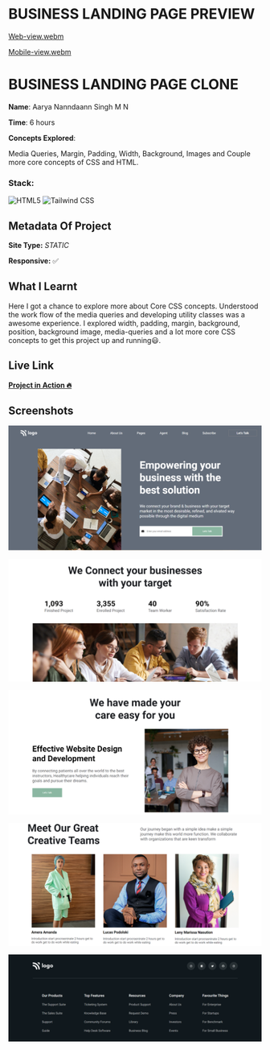 # BUSINESS LANDING PAGE PREVIEW

[Web-view.webm](https://user-images.githubusercontent.com/72256055/192129304-6e0ba6a5-f788-4e5a-88e2-e1963cd49b40.webm)

[Mobile-view.webm](https://user-images.githubusercontent.com/72256055/192129307-36e75328-02d3-4e38-9ac5-69b3941d301d.webm)

# BUSINESS LANDING PAGE CLONE

**Name**: Aarya Nanndaann Singh M N

**Time**:  6 hours

**Concepts Explored**:

  Media Queries, Margin, Padding, Width, Background, Images and Couple more core concepts of CSS and HTML. 

### **Stack**:

![HTML5](https://img.shields.io/badge/-HTML5-orange)
![Tailwind CSS](https://img.shields.io/badge/-Tailwind_CSS-blue)



## Metadata Of Project
**Site Type:** *STATIC*

**Responsive:** ✅

## What I Learnt

Here I got a chance to explore more about Core CSS concepts. Understood the work flow of the media queries and developing utility classes was a awesome experience. I explored width, padding, margin, background, position, background image, media-queries and a lot more core CSS concepts to get this project up and running😃.

## Live Link
**[Project in Action 🔥](https://business-fsjs.netlify.app/)**


## Screenshots

![Business Landing Page](./Screenshot/hero-view.png)

![Business Landing Page](./Screenshot/top-view.png)

![Business Landing Page](./Screenshot/mid-view.png)

![Business Landing Page](./Screenshot/bot-view.png)

![Business Landing Page](./Screenshot/foot-view.png)